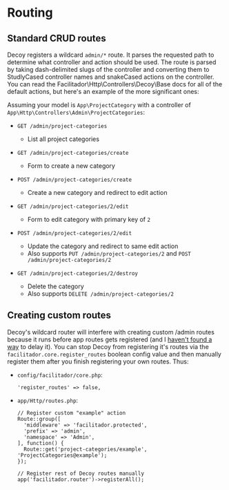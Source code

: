 # Routing

## Standard CRUD routes

Decoy registers a wildcard `admin/*` route. It parses the requested path to determine what controller and action should be used.  The route is parsed by taking dash-delimited slugs of the controller and converting them to StudlyCased controller names and snakeCased actions on the controller.  You can read the Facilitador\Http\Controllers\Decoy\Base docs for all of the default actions, but here's an example of the more significant ones:

Assuming your model is `App\ProjectCategory` with a controller of `App\Http\Controllers\Admin\ProjectCategories`:

- `GET /admin/project-categories`
	- List all project categories

- `GET /admin/project-categories/create`
	- Form to create a new category

- `POST /admin/project-categories/create`
	- Create a new category and redirect to edit action

- `GET /admin/project-categories/2/edit`
	- Form to edit category with primary key of `2`

- `POST /admin/project-categories/2/edit`
	- Update the category and redirect to same edit action
  - Also supports `PUT /admin/project-categories/2` and `POST /admin/project-categories/2`

- `GET /admin/project-categories/2/destroy` 
	- Delete the category
  - Also supports `DELETE /admin/project-categories/2`

## Creating custom routes

Decoy's wildcard router will interfere with creating custom /admin routes because it runs before app routes gets registered (and I [haven't found a way](https://github.com/sierratcnologia/facilitador/issues/490) to delay it).  You can stop Decoy from registering it's routes via the `facilitador.core.register_routes` boolean config value and then manually register them after you finish registering your own routes. Thus:

- `config/facilitador/core.php`:

  ```php?start_inline=1
  'register_routes' => false,
  ```

- `app/Http/routes.php`:

  ```php?start_inline=1
  // Register custom "example" action
  Route::group([
    'middleware' => 'facilitador.protected',
    'prefix' => 'admin',
    'namespace' => 'Admin',
  ], function() {
    Route::get('project-categories/example', 'ProjectCategories@example');
  });

  // Register rest of Decoy routes manually
  app('facilitador.router')->registerAll();
  ```
